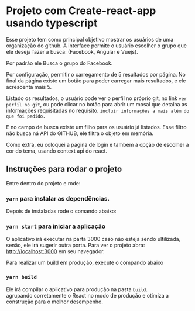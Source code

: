 # Projeto com Create-react-app usando typescript

Esse projeto tem como principal objetivo mostrar os usuários de uma organização do github. A interface permite o usuário escolher o grupo que ele deseja fazer a busca: (Facebook, Angular e Vuejs).

Por padrão ele Busca o grupo do Facebook.

Por configuração, permitir o carregamento de 5 resultados por página.
No final da página existe um botão para poder carregar mais resultados, e ele acrescenta mais 5.

Listado os resultados, o usuário pode ver o perfil no próprio git, no link `ver perfil no git`, ou pode clicar no botão para abrir um mosal que detalha as informações requisitadas no requisito.  `incluir informações a mais além do que foi pedido.`

E no campo de busca existe um filho para os usuário já listados.
Esse filtro não busca ná API do GITHUB, ele filtra o objeto em memória.

Como extra, eu coloquei a página de login e tambem a opção de escolher a cor do tema, usando context api do react.
## Instruções para rodar o projeto

Entre dentro do projeto e rode:
### `yarn` para instalar as dependências.
Depois de instaladas rode o comando abaixo:
### `yarn start` para iniciar a aplicação

O aplicativo irá executar na parta 3000 caso não esteja sendo ultilizada, senão, ele irá sugerir outra porta.
Para ver o projeto abra: [http://localhost:3000](http://localhost:3000) em seu navegador.

Para realizar um build em produção, execute o compando abaixo
### `yarn build`

Ele irá compilar o aplicativo para produção na pasta `build`. \
agrupando corretamente o React no modo de produção e otimiza a construção para o melhor desempenho.



